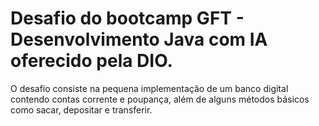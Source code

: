 # Desafio do bootcamp GFT - Desenvolvimento Java com IA oferecido pela DIO.
O desafio consiste na pequena implementação de um banco digital contendo contas corrente e poupança, além de alguns métodos básicos como sacar, depositar e transferir.
